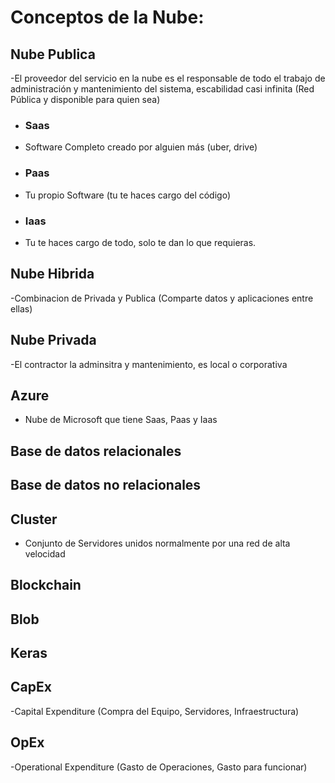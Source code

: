 # Conceptos de la Nube:

## **Nube Publica**
-El proveedor del servicio en la nube es el responsable de todo el trabajo de administración y mantenimiento del sistema, escabilidad casi infinita (Red Pública y disponible para quien sea)
- ### **Saas**
- Software Completo creado por alguien más (uber, drive)
- ### **Paas**
- Tu propio Software (tu te haces cargo del código)
- ### **Iaas**
- Tu te haces cargo de todo, solo te dan lo que requieras.
## **Nube Hibrida**
-Combinacion de Privada y Publica (Comparte datos y aplicaciones entre ellas)
## **Nube Privada**
-El contractor la adminsitra y mantenimiento, es local o corporativa
## **Azure**
- Nube de Microsoft que tiene Saas, Paas y Iaas

## **Base de datos relacionales**
## **Base de datos no relacionales**
## **Cluster**
- Conjunto de Servidores unidos normalmente por una red de alta velocidad
## **Blockchain**
## **Blob**
## **Keras**
## **CapEx**
-Capital Expenditure (Compra del Equipo, Servidores, Infraestructura)
## **OpEx**
-Operational Expenditure (Gasto de Operaciones, Gasto para funcionar)
